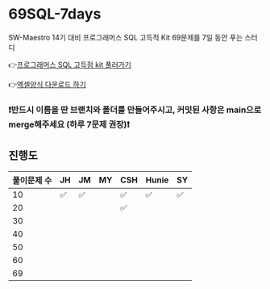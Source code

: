# 69SQL-7days

SW-Maestro 14기 대비 프로그래머스 SQL 고득적 Kit 69문제를 7일 동안 푸는 스터디

👉[프로그래머스 SQL 고득점 kit 풀러가기](https://school.programmers.co.kr/learn/challenges?tab=sql_practice_kit)

👉[엑셀양식 다운로드 하기](https://docs.google.com/spreadsheets/d/1QXTwCkL-f9BbYO15qe2NCnqzQ03vuOh2ZA_nmWpZCCo/edit#gid=232438775)


### ❗️반드시 이름을 딴 브랜치와 폴더를 만들어주시고, 커밋된 사항은 main으로 merge해주세요 (하루 7문제 권장)❗️

## 진행도


| 풀이문제 수 | JH  | JM | MY | CSH | Hunie | SY  |
| ----------- | --- | --- | --- | --- | --- | --- |
| 10          |  ✅ | ✅ |     | ✅ | ✅ | ✅ |
| 20          |     |     |     | ✅ |     |     |
| 30          |     |     |     |     |     |     |
| 40          |     |     |     |     |     |     |
| 50          |     |     |     |     |     |     |
| 60          |     |     |     |     |     |     |
| 69          |     |     |     |     |     |     |


